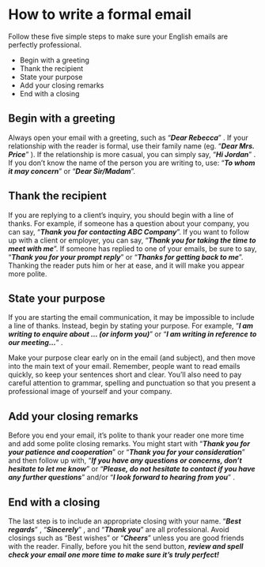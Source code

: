 # How to write a formal email

Follow these five simple steps to make sure your English emails are perfectly
professional.

- Begin with a greeting
- Thank the recipient
- State your purpose
- Add your closing remarks
- End with a closing

## Begin with a greeting

Always open your email with a greeting, such as “**_Dear Rebecca_**” . If your relationship with the reader is formal, use their family name (eg. “**_Dear Mrs. Price_**” ). If the relationship is more casual, you can simply say, “**_Hi Jordan_**” . If you don’t know the name of the person you are writing to, use: “**_To whom it may concern_**” or “**_Dear Sir/Madam_**”.

## Thank the recipient

If you are replying to a client’s inquiry, you should begin with a line of thanks. For example, if someone has a question about your company, you can say, “**_Thank you for contacting ABC Company_**”. If you want to follow up with a client or employer, you can say, “**_Thank you for taking the time to meet with me_**”. If someone has replied to one of your emails, be sure to say, “**_Thank you for your prompt reply_**” or “**_Thanks for getting back to me_**”. Thanking the reader puts him or her at ease, and it will make you appear more polite.

## State your purpose

If you are starting the email communication, it may be impossible to include a line of thanks. Instead, begin by stating your purpose. For example, “**_I am writing to enquire about … (or inform you)_**” or “**_I am writing in reference to our meeting…_**” .

Make your purpose clear early on in the email (and subject), and then move into the main text of your email. Remember, people want to read emails quickly, so keep your sentences short and clear. You’ll also need to pay careful attention to grammar, spelling and punctuation so that you present a professional image of yourself and your company.

## Add your closing remarks

Before you end your email, it’s polite to thank your reader one more time and add some polite closing remarks. You might start with “**_Thank you for your patience and cooperation_**” or “**_Thank you for your consideration_**” and then follow up with, “**_If you have any questions or concerns, don’t hesitate to let me know_**” or “**_Please, do not hesitate to contact if you have any further questions_**” and/or “**_I look forward to hearing from you_**” .

## End with a closing

The last step is to include an appropriate closing with your name. “**_Best regards_**” , “**_Sincerely_**” , and “**_Thank you_**” are all professional. Avoid closings such as “Best wishes” or “**_Cheers_**” unless you are good friends with the reader. Finally, before you hit the send button, **_review and spell check your email one more time to make sure it’s truly perfect!_**
